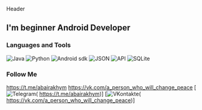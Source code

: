 Header

## I'm beginner Android Developer

### Languages and Tools
![Java](https://img.shields.io/badge/-Java-090909?style=for-the-badge&logo=Java&logoColor=FFA500)
![Python](https://img.shields.io/badge/-Python-090909?style=for-the-badge&logo=Python&logoColor=FFFF00)
![Android sdk](https://img.shields.io/badge/-Android-090909?style=for-the-badge&logo=Android&logoColor=008000)
![JSON](https://img.shields.io/badge/-JSON-090909?style=for-the-badge&logo=JSON&logoColor=808080)
![API](https://img.shields.io/badge/-API-090909?style=for-the-badge&logo=API&logoColor=808080)
![SQLite](https://img.shields.io/badge/-SQLite-090909?style=for-the-badge&logo=SQLite&logoColor=0000FF)

### Follow Me
https://t.me/abairakhym
https://vk.com/a_person_who_will_change_peace
[![Telegram](https://img.shields.io/badge/-Telegram-090909?style=for-the-badge&logo=Telegram&logoColor=1E90FF)(
https://t.me/abairakhym)]
[![VKontakte](https://img.shields.io/badge/-VKontakte-090909?style=for-the-badge&logo=VKontakte&logoColor=1E90FF)(
https://vk.com/a_person_who_will_change_peace)]
